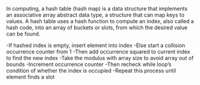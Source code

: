In computing, a hash table (hash map) is a data structure that implements an
associative array abstract data type, a structure that can map keys to values.
A hash table uses a hash function to compute an index, also called a hash code,
 into an array of buckets or slots, from which the desired value can be found.

-If hashed index is empty, insert element into index
-Else start a collision occurrence counter from 1
-Then add occurrence squared to current index to find the new index
-Take the modulus with array size to avoid array out of bounds
-Increment occurrence counter
-Then recheck while loop’s condition of whether the index is occupied
-Repeat this process until element finds a slot
